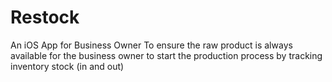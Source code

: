 # Restock
An iOS App for Business Owner To ensure the raw product is always available for the business owner to start the production process by tracking inventory stock (in and out)
